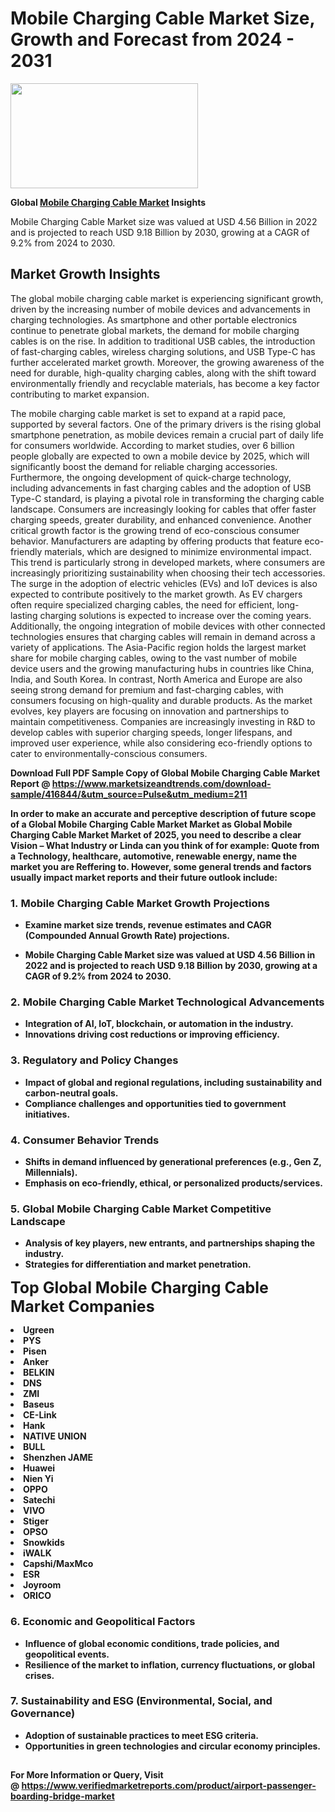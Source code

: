 <H1>Mobile Charging Cable Market Size, Growth and Forecast from 2024 - 2031</H1><img class="aligncenter size-medium wp-image-584254" src="https://thirdeyenews.in/wp-content/uploads/2024/09/Global-Market-Research-300x168.jpeg" alt="" width="300" height="168" /><p><strong>Global&nbsp;<a href="https://www.marketsizeandtrends.com/download-sample/416844/&amp;utm_source=Pulse&amp;utm_medium=211">Mobile Charging Cable Market</a> Insights</strong></p><p>Mobile Charging Cable Market size was valued at USD 4.56 Billion in 2022 and is projected to reach USD 9.18 Billion by 2030, growing at a CAGR of 9.2% from 2024 to 2030.</p><p><h2>Market Growth Insights</h2> <p>The global mobile charging cable market is experiencing significant growth, driven by the increasing number of mobile devices and advancements in charging technologies. As smartphone and other portable electronics continue to penetrate global markets, the demand for mobile charging cables is on the rise. In addition to traditional USB cables, the introduction of fast-charging cables, wireless charging solutions, and USB Type-C has further accelerated market growth. Moreover, the growing awareness of the need for durable, high-quality charging cables, along with the shift toward environmentally friendly and recyclable materials, has become a key factor contributing to market expansion.</p> <p><strong></strong></p> <p>The mobile charging cable market is set to expand at a rapid pace, supported by several factors. One of the primary drivers is the rising global smartphone penetration, as mobile devices remain a crucial part of daily life for consumers worldwide. According to market studies, over 6 billion people globally are expected to own a mobile device by 2025, which will significantly boost the demand for reliable charging accessories. Furthermore, the ongoing development of quick-charge technology, including advancements in fast charging cables and the adoption of USB Type-C standard, is playing a pivotal role in transforming the charging cable landscape. Consumers are increasingly looking for cables that offer faster charging speeds, greater durability, and enhanced convenience. Another critical growth factor is the growing trend of eco-conscious consumer behavior. Manufacturers are adapting by offering products that feature eco-friendly materials, which are designed to minimize environmental impact. This trend is particularly strong in developed markets, where consumers are increasingly prioritizing sustainability when choosing their tech accessories. The surge in the adoption of electric vehicles (EVs) and IoT devices is also expected to contribute positively to the market growth. As EV chargers often require specialized charging cables, the need for efficient, long-lasting charging solutions is expected to increase over the coming years. Additionally, the ongoing integration of mobile devices with other connected technologies ensures that charging cables will remain in demand across a variety of applications. The Asia-Pacific region holds the largest market share for mobile charging cables, owing to the vast number of mobile device users and the growing manufacturing hubs in countries like China, India, and South Korea. In contrast, North America and Europe are also seeing strong demand for premium and fast-charging cables, with consumers focusing on high-quality and durable products. As the market evolves, key players are focusing on innovation and partnerships to maintain competitiveness. Companies are increasingly investing in R&D to develop cables with superior charging speeds, longer lifespans, and improved user experience, while also considering eco-friendly options to cater to environmentally-conscious consumers. <p><strong></p><p><span class=""><strong>Download Full PDF Sample Copy of Global Mobile Charging Cable Market Report</strong> @ <a href="https://www.marketsizeandtrends.com/download-sample/416844/&amp;utm_source=Pulse&amp;utm_medium=211" target="_blank">https://www.marketsizeandtrends.com/download-sample/416844/&amp;utm_source=Pulse&amp;utm_medium=211</a></span></p><p>In order to make an accurate and perceptive description of future scope of a Global&nbsp;Mobile Charging Cable Market Market as Global&nbsp;Mobile Charging Cable Market Market of 2025, you need to describe a clear Vision &ndash; What Industry or Linda can you think of for example: Quote from a Technology, healthcare, automotive, renewable energy, name the market you are Reffering to. However, some general trends and factors usually impact market reports and their future outlook include:</p><h3>1.&nbsp;<strong>Mobile Charging Cable Market Growth Projections</strong></h3><ul><li>Examine market size trends, revenue estimates and CAGR (Compounded Annual Growth Rate) projections.</li><li><p>Mobile Charging Cable Market size was valued at USD 4.56 Billion in 2022 and is projected to reach USD 9.18 Billion by 2030, growing at a CAGR of 9.2% from 2024 to 2030.</p></li></ul><h3>2.&nbsp;<strong>Mobile Charging Cable Market Technological Advancements</strong></h3><ul><li>Integration of AI, IoT, blockchain, or automation in the industry.</li><li>Innovations driving cost reductions or improving efficiency.</li></ul><h3>3.&nbsp;<strong>Regulatory and Policy Changes</strong></h3><ul><li>Impact of global and regional regulations, including sustainability and carbon-neutral goals.</li><li>Compliance challenges and opportunities tied to government initiatives.</li></ul><h3>4.&nbsp;<strong>Consumer Behavior Trends</strong></h3><ul><li>Shifts in demand influenced by generational preferences (e.g., Gen Z, Millennials).</li><li>Emphasis on eco-friendly, ethical, or personalized products/services.</li></ul><h3>5.&nbsp;<strong>Global Mobile Charging Cable Market Competitive Landscape</strong></h3><ul><li>Analysis of key players, new entrants, and partnerships shaping the industry.</li><li>Strategies for differentiation and market penetration.</li></ul><p data-pm-slice="1 1 []"><span style="color: inherit; font-family: inherit; font-size: 25px;">Top Global Mobile Charging Cable Market Companies</span></p><div class="" data-test-id=""><p><li>Ugreen</li><li> PYS</li><li> Pisen</li><li> Anker</li><li> BELKIN</li><li> DNS</li><li> ZMI</li><li> Baseus</li><li> CE-Link</li><li> Hank</li><li> NATIVE UNION</li><li> BULL</li><li> Shenzhen JAME</li><li> Huawei</li><li> Nien Yi</li><li> OPPO</li><li> Satechi</li><li> VIVO</li><li> Stiger</li><li> OPSO</li><li> Snowkids</li><li> iWALK</li><li> Capshi/MaxMco</li><li> ESR</li><li> Joyroom</li><li> ORICO</li></p></div><h3>6.&nbsp;<strong>Economic and Geopolitical Factors</strong></h3><ul><li>Influence of global economic conditions, trade policies, and geopolitical events.</li><li>Resilience of the market to inflation, currency fluctuations, or global crises.</li></ul><h3>7.&nbsp;<strong>Sustainability and ESG (Environmental, Social, and Governance)</strong></h3><ul><li>Adoption of sustainable practices to meet ESG criteria.</li><li>Opportunities in green technologies and circular economy principles.</li></ul><h2><strong style="font-size: 14px;">For More Information or Query, Visit @&nbsp;</strong><a style="background-color: #ffffff; font-size: 14px;" href="https://www.marketsizeandtrends.com/report/mobile-charging-cable-market/" target="_blank">https://www.verifiedmarketreports.com/product/airport-passenger-boarding-bridge-market</a></h2>
